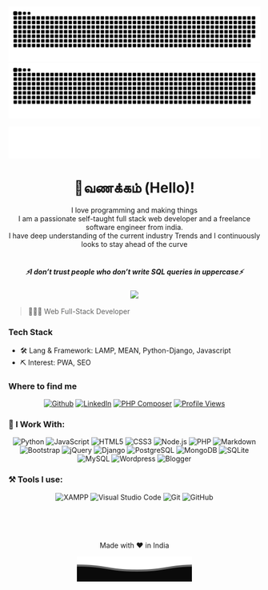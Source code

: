 <div align='center'>

![GitHub Snake Light](https://github.com/Venkatesh-KCET/Venkatesh-KCET/raw/snack/github-snake.svg#gh-light-mode-only)
![GitHub Snake Dark](https://github.com/Venkatesh-KCET/Venkatesh-KCET/raw/snack/github-snake-dark.svg#gh-dark-mode-only)

<div align="center">
  <img src="https://raw.githubusercontent.com/Venkatesh-KCET/Venkatesh-KCET/main/name.svg" alt="Venkatesh S" />
</div>

# 👋வணக்கம் (Hello)!
I love programming and making things
<br>
I am a passionate self-taught full stack web developer and a freelance software engineer from india.
<br>
I have deep understanding of the current industry Trends and I continuously looks to stay ahead of the curve
<br>
<br>
<h5 align="center">
   <i>⚡️I don’t trust people who don’t write SQL queries in uppercase⚡️</i>
</h5>

<img src="https://github-readme-streak-stats.herokuapp.com/?user=Venkatesh-KCET&theme=transparent&hide_border=true&type=png">

</div>

> 👨🏻‍💻 Web Full-Stack Developer

### Tech Stack

- 🛠 Lang & Framework: LAMP, MEAN, Python-Django, Javascript
- ⛏ Interest: PWA, SEO

### Where to find me
<p align="center">
  <a href="https://github.com/Venkatesh-KCET" target="_blank"><img alt="Github" src="https://img.shields.io/badge/GitHub-%2312100E.svg?&style=for-the-badge&logo=Github&logoColor=white" /></a> 
  <a href="https://www.linkedin.com/in/venkatesh-s-poojahegde" target="_blank"><img alt="LinkedIn" src="https://img.shields.io/badge/linkedin-%230077B5.svg?&style=for-the-badge&logo=linkedin&logoColor=white" /></a> 
  <a href="https://packagist.org/packages/venkatesh-kcet/" target="_blank"><img alt="PHP Composer" src="https://img.shields.io/badge/packagist-%23f28d1a.svg?&style=for-the-badge&logo=packagist&logoColor=white" /></a>
  <a href="https://github.com/Venkatesh-KCET/Venkatesh-KCET/" target="_blank"><img alt="Profile Views" src="https://komarev.com/ghpvc/?username=Venkatesh-KCET&style=for-the-badge" /></a>
</p>

### 📄 I Work With:
<p align="center">
  <a target="_blank"><img alt="Python" src="https://img.shields.io/badge/Python-14354C?logo=python&style=for-the-badge&logoColor=white"/></a>
  <a target="_blank"><img alt="JavaScript" src="https://img.shields.io/badge/JavaScript-F7DF1E?logo=javascript&logoColor=white&style=for-the-badge"/></a>
  <a target="_blank"><img alt="HTML5" src="https://img.shields.io/badge/HTML-239120?style=for-the-badge&logo=html5&logoColor=white"/></a>
  <a target="_blank"><img alt="CSS3" src="https://img.shields.io/badge/CSS-239120?&style=for-the-badge&logo=css3&logoColor=white"/></a>
  <a target="_blank"><img alt="Node.js" src="https://img.shields.io/badge/Node.js-43853D?style=for-the-badge&logo=node.js&logoColor=white"/></a>
  <a target="_blank"><img alt="PHP" src="https://img.shields.io/badge/PHP-777BB4?style=for-the-badge&logo=php&logoColor=white"/></a>
  <a target="_blank"><img alt="Markdown" src="https://img.shields.io/badge/Markdown-000000?style=for-the-badge&logo=markdown&logoColor=white"/></a>
  <a target="_blank"><img alt="Bootstrap" src="https://img.shields.io/badge/Bootstrap-563D7C?style=for-the-badge&logo=bootstrap&logoColor=white"/></a>
  <a target="_blank"><img alt="jQuery" src="https://img.shields.io/badge/jQuery-0769AD?style=for-the-badge&logo=jquery&logoColor=white"/></a>
  <a target="_blank"><img alt="Django" src="https://img.shields.io/badge/Django-092E20?style=for-the-badge&logo=django&logoColor=white"/></a>
  <a target="_blank"><img alt="PostgreSQL" src="https://img.shields.io/badge/PostgreSQL-316192?style=for-the-badge&logo=postgresql&logoColor=white"/></a>
  <a target="_blank"><img alt="MongoDB" src="https://img.shields.io/badge/MongoDB-4EA94B?style=for-the-badge&logo=mongodb&logoColor=white"/></a>
  <a target="_blank"><img alt="SQLite" src="https://img.shields.io/badge/SQLite-07405E?style=for-the-badge&logo=sqlite&logoColor=white"/></a>
  <a target="_blank"><img alt="MySQL" src="https://img.shields.io/badge/MYSQL-00000F?logo=mysql&logoColor=white&style=for-the-badge"/></a>
  <a target="_blank"><img alt="Wordpress" src="https://img.shields.io/badge/Wordpress-21759B?style=for-the-badge&logo=wordpress&logoColor=white"/></a>
  <a target="_blank"><img alt="Blogger" src="https://img.shields.io/badge/Blogger-FF5722?style=for-the-badge&logo=blogger&logoColor=white"/></a>
</p>


### ⚒ Tools I use:
<p align="center">
<a target="_blank"><img alt="XAMPP" src="https://img.shields.io/badge/XAMPP-fb7a24?style=for-the-badge&logo=xampp&logoColor=white"/></a> 
<a target="_blank"><img alt="Visual Studio Code" src="https://img.shields.io/badge/Visual%20Studio%20Code-%2312100E.svg?logo=visual-studio-code&style=for-the-badge&logoColor=blue"/></a> 
<a target="_blank"><img alt="Git" src="https://img.shields.io/badge/Git-%2312100E.svg?logo=git&style=for-the-badge"/></a> 
<a target="_blank"><img alt="GitHub" src="https://img.shields.io/badge/GitHub-black?logo=GitHub&style=for-the-badge"/></a> 
</p>

<br><br><br>

<p align="center">Made with ❤️ in India</p>

<p align="center">
        <img src="https://raw.githubusercontent.com/Venkatesh-KCET/Venkatesh-KCET/main/Bottom.svg" alt="Github Stats" />
</p>
